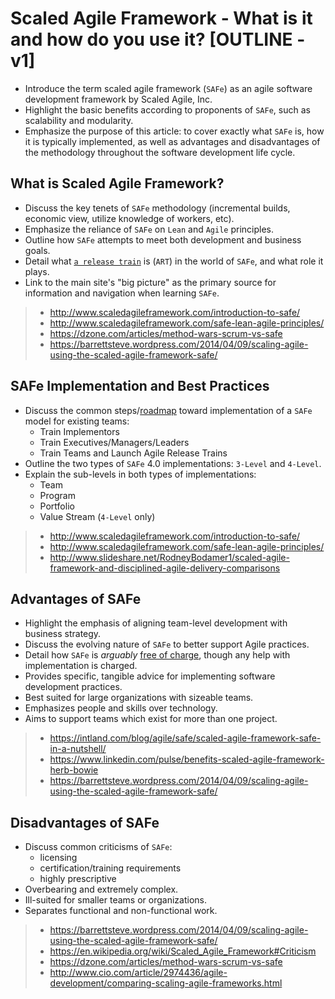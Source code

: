 # Scaled Agile Framework - What is it and how do you use it? [OUTLINE - v1]

- Introduce the term scaled agile framework (`SAFe`) as an agile software development framework by Scaled Agile, Inc.
- Highlight the basic benefits according to proponents of `SAFe`, such as scalability and modularity.
- Emphasize the purpose of this article: to cover exactly what `SAFe` is, how it is typically implemented, as well as advantages and disadvantages of the methodology throughout the software development life cycle.

## What is Scaled Agile Framework?

- Discuss the key tenets of `SAFe` methodology (incremental builds, economic view, utilize knowledge of workers, etc).
- Emphasize the reliance of `SAFe` on `Lean` and `Agile` principles.
- Outline how `SAFe` attempts to meet both development and business goals.
- Detail what [`a release train`](http://www.scaledagileframework.com/agile-release-train/) is (`ART`) in the world of `SAFe`, and what role it plays.
- Link to the main site's "big picture" as the primary source for information and navigation when learning `SAFe`.

> - http://www.scaledagileframework.com/introduction-to-safe/
> - http://www.scaledagileframework.com/safe-lean-agile-principles/
> - https://dzone.com/articles/method-wars-scrum-vs-safe
> - https://barrettsteve.wordpress.com/2014/04/09/scaling-agile-using-the-scaled-agile-framework-safe/

## SAFe Implementation and Best Practices

- Discuss the common steps/[roadmap](http://www.scaledagileframework.com/implementation-roadmap-2/) toward implementation of a `SAFe` model for existing teams:
  - Train Implementors
  - Train Executives/Managers/Leaders
  - Train Teams and Launch Agile Release Trains
- Outline the two types of `SAFe` 4.0 implementations: `3-Level` and `4-Level`.
- Explain the sub-levels in both types of implementations:
  - Team
  - Program
  - Portfolio
  - Value Stream (`4-Level` only)

> - http://www.scaledagileframework.com/introduction-to-safe/
> - http://www.scaledagileframework.com/safe-lean-agile-principles/
> - http://www.slideshare.net/RodneyBodamer1/scaled-agile-framework-and-disciplined-agile-delivery-comparisons

## Advantages of SAFe

- Highlight the emphasis of aligning team-level development with business strategy.
- Discuss the evolving nature of `SAFe` to better support Agile practices.
- Detail how `SAFe` is _arguably_ [free of charge](http://www.scaledagileframework.com/usage-and-permissions/), though any help with implementation is charged.
- Provides specific, tangible advice for implementing software development practices.
- Best suited for large organizations with sizeable teams.
- Emphasizes people and skills over technology.
- Aims to support teams which exist for more than one project.

> - https://intland.com/blog/agile/safe/scaled-agile-framework-safe-in-a-nutshell/
> - https://www.linkedin.com/pulse/benefits-scaled-agile-framework-herb-bowie
> - https://barrettsteve.wordpress.com/2014/04/09/scaling-agile-using-the-scaled-agile-framework-safe/

## Disadvantages of SAFe

- Discuss common criticisms of `SAFe`:
  - licensing
  - certification/training requirements
  - highly prescriptive
- Overbearing and extremely complex.
- Ill-suited for smaller teams or organizations.
- Separates functional and non-functional work.

> - https://barrettsteve.wordpress.com/2014/04/09/scaling-agile-using-the-scaled-agile-framework-safe/
> - https://en.wikipedia.org/wiki/Scaled_Agile_Framework#Criticism
> - https://dzone.com/articles/method-wars-scrum-vs-safe
> - http://www.cio.com/article/2974436/agile-development/comparing-scaling-agile-frameworks.html
